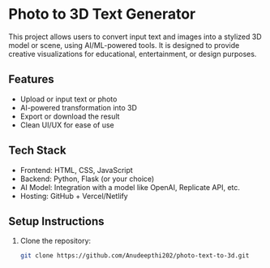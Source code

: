# Photo to 3D Text Generator

This project allows users to convert input text and images into a stylized 3D model or scene, using AI/ML-powered tools. It is designed to provide creative visualizations for educational, entertainment, or design purposes.

## Features

- Upload or input text or photo
- AI-powered transformation into 3D
- Export or download the result
- Clean UI/UX for ease of use

## Tech Stack

- Frontend: HTML, CSS, JavaScript
- Backend: Python, Flask (or your choice)
- AI Model: Integration with a model like OpenAI, Replicate API, etc.
- Hosting: GitHub + Vercel/Netlify

## Setup Instructions

1. Clone the repository:
   ```bash
   git clone https://github.com/Anudeepthi202/photo-text-to-3d.git
